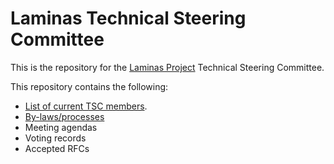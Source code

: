 # Laminas Technical Steering Committee

This is the repository for the [Laminas Project](https://getlaminas.org)
Technical Steering Committee.

This repository contains the following:

- [List of current TSC members](MAINTAINERS.md).
- [By-laws/processes](processes/)
- Meeting agendas
- Voting records
- Accepted RFCs
